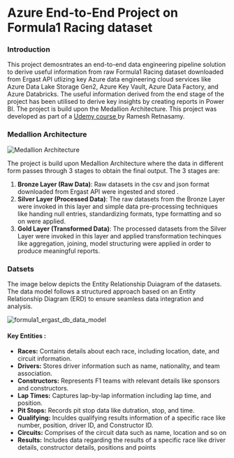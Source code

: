 # Azure End-to-End Project on Formula1 Racing dataset 

### Introduction
This project demosntrates an end-to-end data engineering pipeline solution to derive useful information from raw Formula1 Racing dataset downloaded from Ergast API utlizing key Azure data engineering cloud services like Azure Data Lake Storage Gen2, Azure Key Vault, Azure Data Factory, and Azure Databricks. The useful information derived from the end stage of the project has been utilised to derive key insights by creating reports in Power BI. The project is build upon the Medallion Architecture. This project was developed as part of a <a href ="https://www.udemy.com/course/azure-databricks-spark-core-for-data-engineers/?couponCode=25BBPMXACCAGE2"> Udemy course </a> by Ramesh Retnasamy.

### Medallion Architecture

![Medallion Architecture](https://github.com/user-attachments/assets/0b22dc24-1dcc-422c-9f94-dd87ccb51df3)

The project is build upon Medallion Architecture where the data in different form passes through 3 stages to obtain the final output. The 3 stages are:
<ol type="1">
  <li>
  <b>Bronze Layer (Raw Data)</b>: Raw datasets in the csv and json format downloaded from Ergast API were ingested and stored .
  </li>
  <li>
  <b>Silver Layer (Processed Data)</b>: The raw datasets from the Bronze Layer were invoked in this layer and simple data pre-processing techniques like handing null entries, standardizing formats, type formatting and so on were applied.
  </li>
  <li>
  <b>Gold Layer (Transformed Data)</b>: The processed datasets from the Silver Layer were invoked in this layer and applied transformation techinques like aggregation, joining, model structuring were applied in order to produce meaningful reports.
  </li>
</ol>

### Datsets

The image below depicts the Entity Relationship Duiagram of the datasets. The data model follows a structured approach based on an Entity Relationship Diagram (ERD) to ensure seamless data integration and analysis.

![formula1_ergast_db_data_model](https://github.com/user-attachments/assets/f2e8a511-0ed1-43e3-a5aa-c891e0c0ac80)

#### Key Entities :
<ul>
  <li>
    <b>Races:</b> Contains details about each race, including location, date, and circuit information.
  </li>
  <li>
    <b>Drivers:</b> Stores driver information such as name, nationality, and team association.
  </li>
  <li>
    <b>Constructors:</b> Represents F1 teams with relevant details like sponsors and constructors.
  </li>
   <li>
    <b>Lap Times:</b> Captures lap-by-lap information including lap time, and position.
  </li>
  <li>
    <b>Pit Stops:</b> Records pit stop data like dutration, stop, and time.
  </li>
  <li>
    <b>Qualifying:</b> Inculdes qualifying results information of a specific race like number, position, driver ID, and Constructor ID. 
  </li>
  <li>
    <b>Circuits:</b> Comprises of the circuit data such as name, location and so on
  </li>
  <li>
    <b>Results:</b> Includes data regarding the results of a specific race like driver details, constructor details, positions and points
  </li>
</ul>






